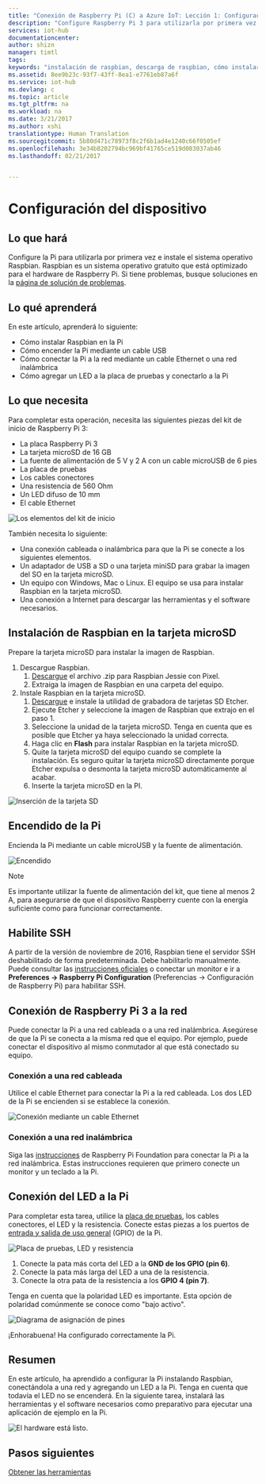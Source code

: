 ```yaml
---
title: "Conexión de Raspberry Pi (C) a Azure IoT: Lección 1: Configuración del dispositivo | Microsoft Docs"
description: "Configure Raspberry Pi 3 para utilizarla por primera vez e instale el sistema operativo gratuito Raspbian, que está optimizado para el hardware de la Raspberry Pi."
services: iot-hub
documentationcenter: 
author: shizn
manager: timtl
tags: 
keywords: "instalación de raspbian, descarga de raspbian, cómo instalar raspbian, configuración de raspbian, instalar raspbian para raspberry pi, instalar so para raspberry pi, instalar tarjeta sd para raspberry pi, conexión de raspberry pi, conectar a raspberry pi, conectividad de raspberry pi"
ms.assetid: 8ee9b23c-93f7-43ff-8ea1-e7761eb87a6f
ms.service: iot-hub
ms.devlang: c
ms.topic: article
ms.tgt_pltfrm: na
ms.workload: na
ms.date: 3/21/2017
ms.author: xshi
translationtype: Human Translation
ms.sourcegitcommit: 5b80d471c78973f8c2f6b1ad4e1240c66f0505ef
ms.openlocfilehash: 3e34b8202794bc969bf41765ce519d083037ab46
ms.lasthandoff: 02/21/2017


---
```

# <a name="configure-your-device"></a>Configuración del dispositivo
## <a name="what-you-will-do"></a>Lo que hará
Configure la Pi para utilizarla por primera vez e instale el sistema operativo Raspbian. Raspbian es un sistema operativo gratuito que está optimizado para el hardware de Raspberry Pi. Si tiene problemas, busque soluciones en la [página de solución de problemas](iot-hub-raspberry-pi-kit-c-troubleshooting.md).

## <a name="what-you-will-learn"></a>Lo qué aprenderá
En este artículo, aprenderá lo siguiente:

* Cómo instalar Raspbian en la Pi
* Cómo encender la Pi mediante un cable USB
* Cómo conectar la Pi a la red mediante un cable Ethernet o una red inalámbrica
* Cómo agregar un LED a la placa de pruebas y conectarlo a la Pi

## <a name="what-you-need"></a>Lo que necesita
Para completar esta operación, necesita las siguientes piezas del kit de inicio de Raspberry Pi 3:

* La placa Raspberry Pi 3
* La tarjeta microSD de 16 GB
* La fuente de alimentación de 5 V y 2 A con un cable microUSB de 6 pies
* La placa de pruebas
* Los cables conectores
* Una resistencia de 560 Ohm
* Un LED difuso de 10 mm
* El cable Ethernet

![Los elementos del kit de inicio](media/iot-hub-raspberry-pi-lessons/lesson1/starter_kit.jpg)

También necesita lo siguiente:

* Una conexión cableada o inalámbrica para que la Pi se conecte a los siguientes elementos.
* Un adaptador de USB a SD o una tarjeta miniSD para grabar la imagen del SO en la tarjeta microSD.
* Un equipo con Windows, Mac o Linux. El equipo se usa para instalar Raspbian en la tarjeta microSD.
* Una conexión a Internet para descargar las herramientas y el software necesarios.

## <a name="install-raspbian-on-the-microsd-card"></a>Instalación de Raspbian en la tarjeta microSD
Prepare la tarjeta microSD para instalar la imagen de Raspbian.

1. Descargue Raspbian.
   1. [Descargue](https://www.raspberrypi.org/downloads/raspbian/) el archivo .zip para Raspbian Jessie con Pixel.
   2. Extraiga la imagen de Raspbian en una carpeta del equipo.
2. Instale Raspbian en la tarjeta microSD.
   1. [Descargue](https://www.etcher.io) e instale la utilidad de grabadora de tarjetas SD Etcher.
   2. Ejecute Etcher y seleccione la imagen de Raspbian que extrajo en el paso 1.
   3. Seleccione la unidad de la tarjeta microSD.
      Tenga en cuenta que es posible que Etcher ya haya seleccionado la unidad correcta.
   4. Haga clic en **Flash** para instalar Raspbian en la tarjeta microSD.
   5. Quite la tarjeta microSD del equipo cuando se complete la instalación.
      Es seguro quitar la tarjeta microSD directamente porque Etcher expulsa o desmonta la tarjeta microSD automáticamente al acabar.
   6. Inserte la tarjeta microSD en la PI.

![Inserción de la tarjeta SD](media/iot-hub-raspberry-pi-lessons/lesson1/insert_sdcard.jpg)

## <a name="turn-on-pi"></a>Encendido de la Pi
Encienda la Pi mediante un cable microUSB y la fuente de alimentación.

![Encendido](media/iot-hub-raspberry-pi-lessons/lesson1/micro_usb_power_on.jpg)

> [!NOTE]
> Es importante utilizar la fuente de alimentación del kit, que tiene al menos 2 A, para asegurarse de que el dispositivo Raspberry cuente con la energía suficiente como para funcionar correctamente.

## <a name="enable-ssh"></a>Habilite SSH
A partir de la versión de noviembre de 2016, Raspbian tiene el servidor SSH deshabilitado de forma predeterminada. Debe habilitarlo manualmente. Puede consultar las [instrucciones oficiales](https://www.raspberrypi.org/documentation/remote-access/ssh/) o conectar un monitor e ir a **Preferences -> Raspberry Pi Configuration** (Preferencias -> Configuración de Raspberry Pi) para habilitar SSH.

## <a name="connect-raspberry-pi-3-to-the-network"></a>Conexión de Raspberry Pi 3 a la red
Puede conectar la Pi a una red cableada o a una red inalámbrica. Asegúrese de que la Pi se conecta a la misma red que el equipo. Por ejemplo, puede conectar el dispositivo al mismo conmutador al que está conectado su equipo.

### <a name="connect-to-a-wired-network"></a>Conexión a una red cableada
Utilice el cable Ethernet para conectar la Pi a la red cableada. Los dos LED de la Pi se encienden si se establece la conexión.

![Conexión mediante un cable Ethernet](media/iot-hub-raspberry-pi-lessons/lesson1/connect_ethernet.jpg)

### <a name="connect-to-a-wireless-network"></a>Conexión a una red inalámbrica
Siga las [instrucciones](https://www.raspberrypi.org/learning/software-guide/wifi/) de Raspberry Pi Foundation para conectar la Pi a la red inalámbrica. Estas instrucciones requieren que primero conecte un monitor y un teclado a la Pi.

## <a name="connect-the-led-to-pi"></a>Conexión del LED a la Pi
Para completar esta tarea, utilice la [placa de pruebas](https://learn.sparkfun.com/tutorials/how-to-use-a-breadboard), los cables conectores, el LED y la resistencia. Conecte estas piezas a los puertos de [entrada y salida de uso general](https://www.raspberrypi.org/documentation/usage/gpio/) (GPIO) de la Pi.

![Placa de pruebas, LED y resistencia](media/iot-hub-raspberry-pi-lessons/lesson1/breadboard_led_resistor.jpg)

1. Conecte la pata más corta del LED a la **GND de los GPIO (pin 6)**.
2. Conecte la pata más larga del LED a una de la resistencia.
3. Conecte la otra pata de la resistencia a los **GPIO 4 (pin 7)**.

Tenga en cuenta que la polaridad LED es importante. Esta opción de polaridad comúnmente se conoce como "bajo activo".

![Diagrama de asignación de pines](media/iot-hub-raspberry-pi-lessons/lesson1/pinout_breadboard.png)

¡Enhorabuena! Ha configurado correctamente la Pi.

## <a name="summary"></a>Resumen
En este artículo, ha aprendido a configurar la Pi instalando Raspbian, conectándola a una red y agregando un LED a la Pi. Tenga en cuenta que todavía el LED no se encenderá. En la siguiente tarea, instalará las herramientas y el software necesarios como preparativo para ejecutar una aplicación de ejemplo en la Pi.

![El hardware está listo.](media/iot-hub-raspberry-pi-lessons/lesson1/hardware_ready.jpg)

## <a name="next-steps"></a>Pasos siguientes
[Obtener las herramientas](iot-hub-raspberry-pi-kit-c-lesson1-get-the-tools-win32.md)


